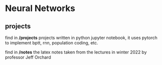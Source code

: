 # Neural Networks

## projects

find in **/projects** projects written in python jupyter notebook, it uses pytorch to implement bptt, rnn, population coding, etc.

find in **/notes** the latex notes taken from the lectures in winter 2022 by professor Jeff Orchard

